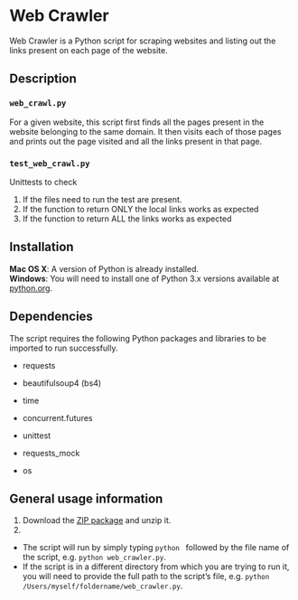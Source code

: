 # Web Crawler

Web Crawler is a Python script for scraping websites and listing out the links present on each page of the website.

## Description

### `web_crawl.py`

For a given website, this script first finds all the pages present in the website belonging to the same domain. It then visits each of those pages and prints out the page visited and all the links present in that page.

### `test_web_crawl.py`

Unittests to check 

1. If the files need to run the test are present.
2. If the function to return ONLY the local links works as expected
3. If the function to return ALL the links works as expected

## Installation

**Mac OS X**: A version of Python is already installed.  
**Windows**: You will need to install one of Python 3.x versions available at [python.org](http://www.python.org/getit/).

## Dependencies

The script requires the following Python packages and libraries to be imported to run successfully.

* requests

* beautifulsoup4 (bs4)

* time

* concurrent.futures

* unittest

* requests_mock

* os


## General usage information

1. Download the [ZIP package](https://github.com/adobe-type-tools/python-scripts/archive/master.zip) and unzip it.
2. 
 * The script will run by simply typing `python ` followed by the file name of the script, e.g. `python web_crawler.py`.
 * If the script is in a different directory from which you are trying to run it, you will need to provide the full path to the script’s file, e.g. `python /Users/myself/foldername/web_crawler.py`.
